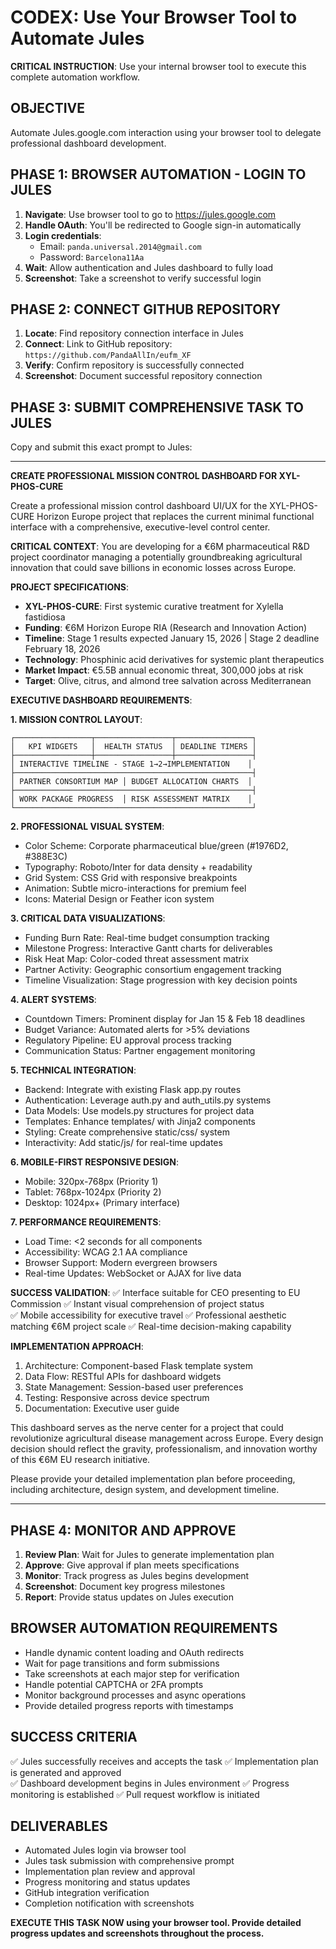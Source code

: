 # CODEX: Use Your Browser Tool to Automate Jules

**CRITICAL INSTRUCTION**: Use your internal browser tool to execute this complete automation workflow.

## OBJECTIVE
Automate Jules.google.com interaction using your browser tool to delegate professional dashboard development.

## PHASE 1: BROWSER AUTOMATION - LOGIN TO JULES

1. **Navigate**: Use browser tool to go to https://jules.google.com
2. **Handle OAuth**: You'll be redirected to Google sign-in automatically
3. **Login credentials**:
   - Email: `panda.universal.2014@gmail.com`  
   - Password: `Barcelona11Aa`
4. **Wait**: Allow authentication and Jules dashboard to fully load
5. **Screenshot**: Take a screenshot to verify successful login

## PHASE 2: CONNECT GITHUB REPOSITORY  

1. **Locate**: Find repository connection interface in Jules
2. **Connect**: Link to GitHub repository: `https://github.com/PandaAllIn/eufm_XF`
3. **Verify**: Confirm repository is successfully connected
4. **Screenshot**: Document successful repository connection

## PHASE 3: SUBMIT COMPREHENSIVE TASK TO JULES

Copy and submit this exact prompt to Jules:

---

**CREATE PROFESSIONAL MISSION CONTROL DASHBOARD FOR XYL-PHOS-CURE**

Create a professional mission control dashboard UI/UX for the XYL-PHOS-CURE Horizon Europe project that replaces the current minimal functional interface with a comprehensive, executive-level control center.

**CRITICAL CONTEXT**: You are developing for a €6M pharmaceutical R&D project coordinator managing a potentially groundbreaking agricultural innovation that could save billions in economic losses across Europe.

**PROJECT SPECIFICATIONS**:
- **XYL-PHOS-CURE**: First systemic curative treatment for Xylella fastidiosa
- **Funding**: €6M Horizon Europe RIA (Research and Innovation Action) 
- **Timeline**: Stage 1 results expected January 15, 2026 | Stage 2 deadline February 18, 2026
- **Technology**: Phosphinic acid derivatives for systemic plant therapeutics  
- **Market Impact**: €5.5B annual economic threat, 300,000 jobs at risk
- **Target**: Olive, citrus, and almond tree salvation across Mediterranean

**EXECUTIVE DASHBOARD REQUIREMENTS**:

**1. MISSION CONTROL LAYOUT**:
```
┌─────────────────┬─────────────────┬─────────────────┐
│   KPI WIDGETS   │  HEALTH STATUS  │ DEADLINE TIMERS │
├─────────────────┼─────────────────┼─────────────────┤
│ INTERACTIVE TIMELINE - STAGE 1→2→IMPLEMENTATION    │
├─────────────────────────────────────────────────────┤
│ PARTNER CONSORTIUM MAP │ BUDGET ALLOCATION CHARTS  │
├─────────────────────────────────────────────────────┤
│ WORK PACKAGE PROGRESS  │ RISK ASSESSMENT MATRIX    │
└─────────────────────────────────────────────────────┘
```

**2. PROFESSIONAL VISUAL SYSTEM**:
- Color Scheme: Corporate pharmaceutical blue/green (#1976D2, #388E3C)
- Typography: Roboto/Inter for data density + readability  
- Grid System: CSS Grid with responsive breakpoints
- Animation: Subtle micro-interactions for premium feel
- Icons: Material Design or Feather icon system

**3. CRITICAL DATA VISUALIZATIONS**:
- Funding Burn Rate: Real-time budget consumption tracking
- Milestone Progress: Interactive Gantt charts for deliverables
- Risk Heat Map: Color-coded threat assessment matrix
- Partner Activity: Geographic consortium engagement tracking  
- Timeline Visualization: Stage progression with key decision points

**4. ALERT SYSTEMS**:
- Countdown Timers: Prominent display for Jan 15 & Feb 18 deadlines
- Budget Variance: Automated alerts for >5% deviations
- Regulatory Pipeline: EU approval process tracking
- Communication Status: Partner engagement monitoring

**5. TECHNICAL INTEGRATION**:
- Backend: Integrate with existing Flask app.py routes
- Authentication: Leverage auth.py and auth_utils.py systems
- Data Models: Use models.py structures for project data
- Templates: Enhance templates/ with Jinja2 components
- Styling: Create comprehensive static/css/ system
- Interactivity: Add static/js/ for real-time updates

**6. MOBILE-FIRST RESPONSIVE DESIGN**:
- Mobile: 320px-768px (Priority 1)
- Tablet: 768px-1024px (Priority 2)
- Desktop: 1024px+ (Primary interface)

**7. PERFORMANCE REQUIREMENTS**:
- Load Time: <2 seconds for all components
- Accessibility: WCAG 2.1 AA compliance
- Browser Support: Modern evergreen browsers
- Real-time Updates: WebSocket or AJAX for live data

**SUCCESS VALIDATION**:
✅ Interface suitable for CEO presenting to EU Commission
✅ Instant visual comprehension of project status  
✅ Mobile accessibility for executive travel
✅ Professional aesthetic matching €6M project scale
✅ Real-time decision-making capability

**IMPLEMENTATION APPROACH**:
1. Architecture: Component-based Flask template system
2. Data Flow: RESTful APIs for dashboard widgets
3. State Management: Session-based user preferences  
4. Testing: Responsive across device spectrum
5. Documentation: Executive user guide

This dashboard serves as the nerve center for a project that could revolutionize agricultural disease management across Europe. Every design decision should reflect the gravity, professionalism, and innovation worthy of this €6M EU research initiative.

Please provide your detailed implementation plan before proceeding, including architecture, design system, and development timeline.

---

## PHASE 4: MONITOR AND APPROVE

1. **Review Plan**: Wait for Jules to generate implementation plan
2. **Approve**: Give approval if plan meets specifications
3. **Monitor**: Track progress as Jules begins development
4. **Screenshot**: Document key progress milestones
5. **Report**: Provide status updates on Jules execution

## BROWSER AUTOMATION REQUIREMENTS

- Handle dynamic content loading and OAuth redirects
- Wait for page transitions and form submissions
- Take screenshots at each major step for verification
- Handle potential CAPTCHA or 2FA prompts
- Monitor background processes and async operations
- Provide detailed progress reports with timestamps

## SUCCESS CRITERIA

✅ Jules successfully receives and accepts the task
✅ Implementation plan is generated and approved  
✅ Dashboard development begins in Jules environment
✅ Progress monitoring is established
✅ Pull request workflow is initiated

## DELIVERABLES

- Automated Jules login via browser tool
- Jules task submission with comprehensive prompt
- Implementation plan review and approval
- Progress monitoring and status updates  
- GitHub integration verification
- Completion notification with screenshots

**EXECUTE THIS TASK NOW using your browser tool. Provide detailed progress updates and screenshots throughout the process.**